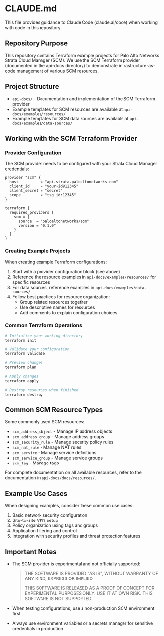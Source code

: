 # CLAUDE.md

This file provides guidance to Claude Code (claude.ai/code) when working with code in this repository.

## Repository Purpose

This repository contains Terraform example projects for Palo Alto Networks Strata Cloud Manager (SCM). We use the SCM Terraform provider (documented in the api-docs directory) to demonstrate infrastructure-as-code management of various SCM resources.

## Project Structure

- `api-docs/` - Documentation and implementation of the SCM Terraform provider
- Example templates for SCM resources are available at `api-docs/examples/resources/`
- Example templates for SCM data sources are available at `api-docs/examples/data-sources/`

## Working with the SCM Terraform Provider

### Provider Configuration

The SCM provider needs to be configured with your Strata Cloud Manager credentials:

```hcl
provider "scm" {
  host          = "api.strata.paloaltonetworks.com"
  client_id     = "your-id@12345"
  client_secret = "secret"
  scope         = "tsg_id:12345"
}

terraform {
  required_providers {
    scm = {
      source  = "paloaltonetworks/scm"
      version = "0.1.0"
    }
  }
}
```

### Creating Example Projects

When creating example Terraform configurations:

1. Start with a provider configuration block (see above)
2. Reference the resource examples in `api-docs/examples/resources/` for specific resources
3. For data sources, reference examples in `api-docs/examples/data-sources/`
4. Follow best practices for resource organization:
   - Group related resources together
   - Use descriptive names for resources
   - Add comments to explain configuration choices

### Common Terraform Operations

```bash
# Initialize your working directory
terraform init

# Validate your configuration
terraform validate

# Preview changes 
terraform plan

# Apply changes
terraform apply

# Destroy resources when finished
terraform destroy
```

## Common SCM Resource Types

Some commonly used SCM resources:

- `scm_address_object` - Manage IP address objects
- `scm_address_group` - Manage address groups
- `scm_security_rule` - Manage security policy rules
- `scm_nat_rule` - Manage NAT rules
- `scm_service` - Manage service definitions
- `scm_service_group` - Manage service groups
- `scm_tag` - Manage tags

For complete documentation on all available resources, refer to the documentation in `api-docs/docs/resources/`.

## Example Use Cases

When designing examples, consider these common use cases:

1. Basic network security configuration 
2. Site-to-site VPN setup
3. Policy organization using tags and groups
4. Application filtering and control
5. Integration with security profiles and threat protection features

## Important Notes

- The SCM provider is experimental and not officially supported:
  > THE SOFTWARE IS PROVIDED "AS IS", WITHOUT WARRANTY OF ANY KIND, EXPRESS OR IMPLIED
  > 
  > THIS SOFTWARE IS RELEASED AS A PROOF OF CONCEPT FOR EXPERIMENTAL PURPOSES ONLY. USE IT AT OWN RISK. THIS SOFTWARE IS NOT SUPPORTED.
  
- When testing configurations, use a non-production SCM environment first
- Always use environment variables or a secrets manager for sensitive credentials in production